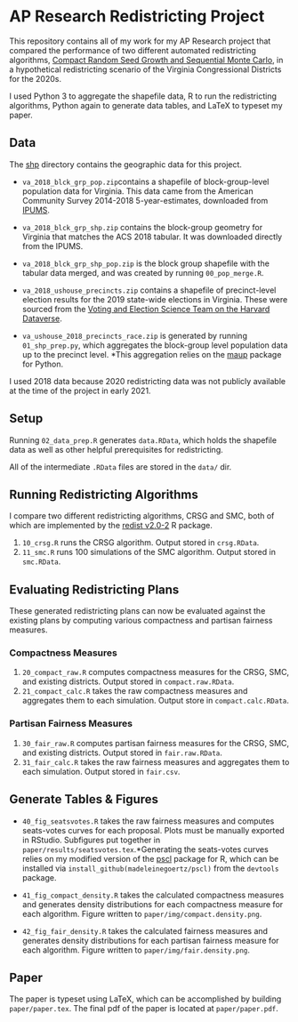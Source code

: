 # AP Research Redistricting Project

This repository contains all of my work for my AP Research project that compared the performance of two different automated redistricting algorithms, [Compact Random Seed Growth and Sequential Monte Carlo](https://github.com/alarm-redist/redist/releases/tag/v2.0-2), in a hypothetical redistricting scenario of the Virginia Congressional Districts for the 2020s.

I used Python 3 to aggregate the shapefile data, R to run the redistricting algorithms, Python again to generate data tables, and LaTeX to typeset my paper.

## Data

The [shp](https://github.com/madeleinegoertz/ap-research-redistricting/tree/master/shp) directory contains the geographic data for this project.

* `va_2018_blck_grp_pop.zip`contains a shapefile of block-group-level population data for Virginia. This data came from the American Community Survey 2014-2018 5-year-estimates, downloaded from [IPUMS](https://www.nhgis.org/).

* `va_2018_blck_grp_shp.zip` contains the block-group geometry for Virginia that matches the ACS 2018 tabular. It was downloaded directly from the IPUMS.
  
* `va_2018_blck_grp_shp_pop.zip` is the block group shapefile with the tabular data merged, and was created by running `00_pop_merge.R`.

* `va_2018_ushouse_precincts.zip` contains a shapefile of precinct-level election results for the 2019 state-wide elections in Virginia. These were sourced from the [Voting and Election Science Team on the Harvard Dataverse](https://dataverse.harvard.edu/file.xhtml?persistentId=doi:10.7910/DVN/UBKYRU/K8EV6K&version=34.0).

* `va_ushouse_2018_precincts_race.zip` is generated by running `01_shp_prep.py`, which aggregates the block-group level population data up to the precinct level. *This aggregation relies on the [maup](https://github.com/mggg/maup) package for Python.

I used 2018 data because 2020 redistricting data was not publicly available at the time of the project in early 2021.

## Setup

Running `02_data_prep.R` generates `data.RData`, which holds the shapefile data as well as other helpful prerequisites for redistricting.

All of the intermediate `.RData` files are stored in the `data/` dir.

## Running Redistricting Algorithms

I compare two different redistricting algorithms, CRSG and SMC, both of which are implemented by the [redist v2.0-2](https://github.com/alarm-redist/redist/releases/tag/v2.0-2) R package.

1. `10_crsg.R` runs the CRSG algorithm. Output stored in `crsg.RData`.
2. `11_smc.R` runs 100 simulations of the SMC algorithm. Output stored in `smc.RData`.

## Evaluating Redistricting Plans

These generated redistricting plans can now be evaluated against the existing plans by computing various compactness and partisan fairness measures.

### Compactness Measures

1. `20_compact_raw.R` computes compactness measures for the CRSG, SMC, and existing districts. Output stored in `compact.raw.RData`.
2. `21_compact_calc.R` takes the raw compactness measures and aggregates them to each simulation. Output store in `compact.calc.RData`.

### Partisan Fairness Measures

1. `30_fair_raw.R` computes partisan fairness measures for the CRSG, SMC, and existing districts. Output stored in `fair.raw.RData`.
2. `31_fair_calc.R` takes the raw fairness measures and aggregates them to each simulation. Output stored in `fair.csv`.

## Generate Tables & Figures

* `40_fig_seatsvotes.R` takes the raw fairness measures and computes seats-votes curves for each proposal. Plots must be manually exported in RStudio. Subfigures put together in `paper/results/seatsvotes.tex`.*Generating the seats-votes curves relies on my modified version of the [pscl](https://github.com/madeleinegoertz/pscl/) package for R, which can be installed via `install_github(madeleinegoertz/pscl)` from the `devtools` package.

* `41_fig_compact_density.R` takes the calculated compactness measures and generates density distributions for each compactness measure for each algorithm. Figure written to `paper/img/compact.density.png`.

* `42_fig_fair_density.R` takes the calculated fairness measures and generates density distributions for each partisan fairness measure for each algorithm. Figure written to `paper/img/fair.density.png`.

## Paper

The paper is typeset using LaTeX, which can be accomplished by building `paper/paper.tex`. The final pdf of the paper is located at `paper/paper.pdf`.
